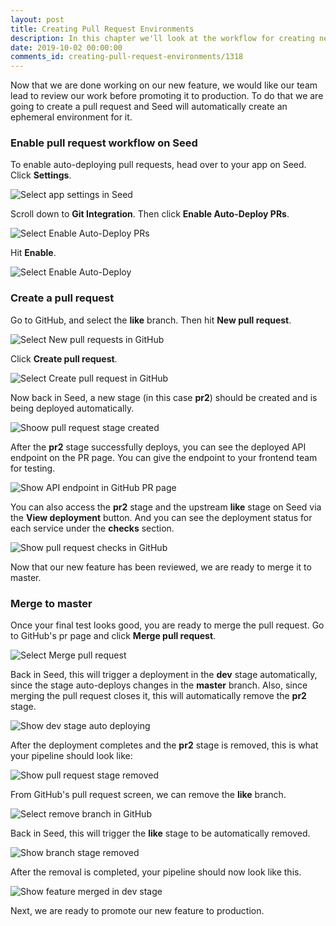 ```yaml
---
layout: post
title: Creating Pull Request Environments
description: In this chapter we'll look at the workflow for creating new pull request based environments for your Serverless app using Seed.
date: 2019-10-02 00:00:00
comments_id: creating-pull-request-environments/1318
---
```


Now that we are done working on our new feature, we would like our team lead to review our work before promoting it to production. To do that we are going to create a pull request and Seed will automatically create an ephemeral environment for it.

### Enable pull request workflow on Seed

To enable auto-deploying pull requests, head over to your app on Seed. Click **Settings**.

![Select app settings in Seed](/assets/best-practices/creating-pull-request-environments/select-app-settings-in-seed.png)

Scroll down to **Git Integration**. Then click **Enable Auto-Deploy PRs**.

![Select Enable Auto-Deploy PRs](/assets/best-practices/creating-pull-request-environments/select-enable-auto-deploy-prs.png)

Hit **Enable**.

![Select Enable Auto-Deploy](/assets/best-practices/creating-pull-request-environments/select-enable-auto-deploy.png)

### Create a pull request

Go to GitHub, and select the **like** branch. Then hit **New pull request**.

![Select New pull requests in GitHub](/assets/best-practices/creating-pull-request-environments/select-new-pull-requests-in-github.png)

Click **Create pull request**.

![Select Create pull request in GitHub](/assets/best-practices/creating-pull-request-environments/select-create-pull-request-in-github.png)

Now back in Seed, a new stage (in this case **pr2**) should be created and is being deployed automatically.

![Shoow pull request stage created](/assets/best-practices/creating-pull-request-environments/shoow-pull-request-stage-created.png)

After the **pr2** stage successfully deploys, you can see the deployed API endpoint on the PR page. You can give the endpoint to your frontend team for testing.

![Show API endpoint in GitHub PR page](/assets/best-practices/creating-pull-request-environments/show-api-endpoint-in-github-pr-page.png)

You can also access the **pr2** stage and the upstream **like** stage on Seed via the **View deployment** button. And you can see the deployment status for each service under the **checks** section.

![Show pull request checks in GitHub](/assets/best-practices/creating-pull-request-environments/show-pull-request-checks-in-github.png)

Now that our new feature has been reviewed, we are ready to merge it to master.

### Merge to master

Once your final test looks good, you are ready to merge the pull request. Go to GitHub's pr page and click **Merge pull request**.

![Select Merge pull request](/assets/best-practices/creating-pull-request-environments/select-merge-pull-request.png)

Back in Seed, this will trigger a deployment in the **dev** stage automatically, since the stage auto-deploys changes in the **master** branch. Also, since merging the pull request closes it, this will automatically remove the **pr2** stage.

![Show dev stage auto deploying](/assets/best-practices/creating-pull-request-environments/show-dev-stage-auto-deploying.png)

After the deployment completes and the **pr2** stage is removed, this is what your pipeline should look like:

![Show pull request stage removed](/assets/best-practices/creating-pull-request-environments/show-pull-request-stage-removed.png)

From GitHub's pull request screen, we can remove the **like** branch.

![Select remove branch in GitHub](/assets/best-practices/creating-pull-request-environments/select-remove-branch-in-github.png)

Back in Seed, this will trigger the **like** stage to be automatically removed.

![Show branch stage removed](/assets/best-practices/creating-pull-request-environments/show-branch-stage-removed.png)

After the removal is completed, your pipeline should now look like this.

![Show feature merged in dev stage](/assets/best-practices/creating-pull-request-environments/show-feature-merged-in-dev-stage.png)

Next, we are ready to promote our new feature to production.
